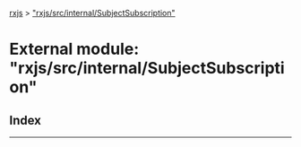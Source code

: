 [rxjs](../README.md) > ["rxjs/src/internal/SubjectSubscription"](../modules/_rxjs_src_internal_subjectsubscription_.md)

# External module: "rxjs/src/internal/SubjectSubscription"

## Index

---

